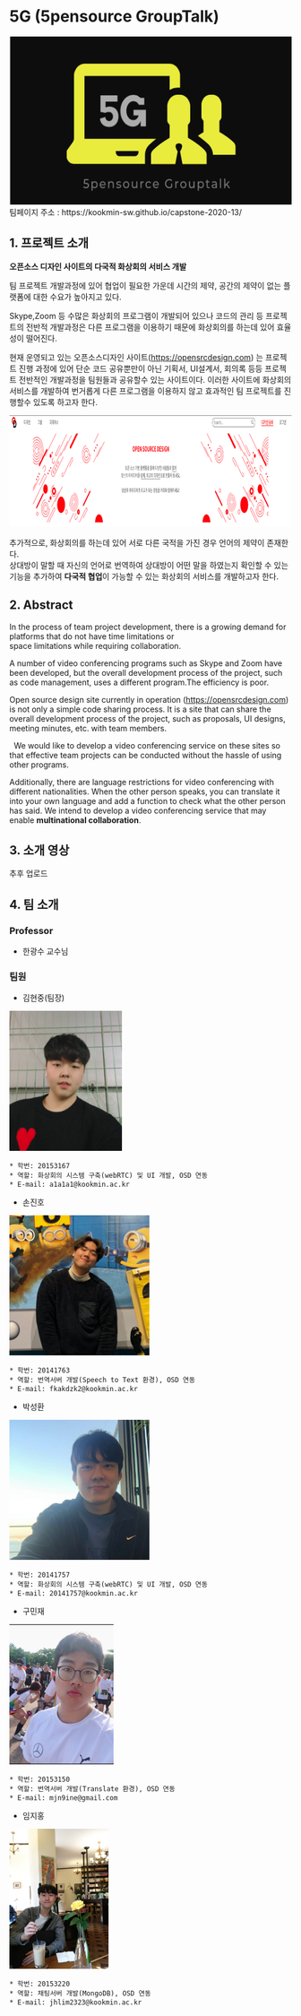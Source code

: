 # 5G (5pensource GroupTalk)
  <img height="300" width="600" src="./Image/5G.jpg">
  팀페이지 주소 : https://kookmin-sw.github.io/capstone-2020-13/
  
  
## 1. 프로젝트 소개 
**오픈소스 디자인 사이트의 다국적 화상회의 서비스 개발**


  팀 프로젝트 개발과정에 있어 협업이 필요한 가운데 시간의 제약, 공간의 제약이 없는 플랫폼에 대한 수요가 높아지고 있다.
  
  
  Skype,Zoom 등 수많은 화상회의 프로그램이 개발되어 있으나 코드의 관리 등 프로젝트의 전반적 개발과정은 다른 프로그램을 이용하기 때문에 화상회의를 하는데 있어
  효율성이 떨어진다.
  
  
  현재 운영되고 있는 오픈소스디자인 사이트(https://opensrcdesign.com)
  는 프로젝트 진행 과정에 있어 단순 코드 공유뿐만이 아닌
  기획서, UI설계서, 회의록 등등 프로젝트 전반적인 개발과정을 팀원들과 공유할수 있는 사이트이다.
  이러한 사이트에 화상회의 서비스를 개발하여 번거롭게 다른 프로그램을 이용하지 않고 효과적인 팀 프로젝트를 진행할수 있도록 하고자 한다.
  
  <img height="200" width="900" src="./Image/opensrc.jpg">

  추가적으로, 화상회의를 하는데 있어 서로 다른 국적을 가진 경우 언어의 제약이 존재한다.<br>
  상대방이 말할 때 자신의 언어로 번역하여 상대방이 어떤 말을 하였는지 확인할 수 있는 기능을 추가하여
  **다국적 협업**이 가능할 수 있는 화상회의 서비스를 개발하고자 한다.


## 2. Abstract
  In the process of team project development, there is a growing demand for platforms that do not have time limitations or         
  space limitations while requiring collaboration.
  
  A number of video conferencing programs such as Skype and Zoom have been developed, but the overall development process of the project, such as code management, uses a different program.The efficiency is poor.
  
  
   Open source design site currently in operation (https://opensrcdesign.com) is not only a simple code sharing process. It is a site that can share the overall development process of the project, such as proposals, UI designs, meeting minutes, etc. with team members.
   
   
  We would like to develop a video conferencing service on these sites so that effective team projects can be conducted without the hassle of using other programs.   
   
   Additionally, there are language restrictions for video conferencing with different nationalities. When the other person speaks, you can translate it into your own language and add a function to check what the other person has said. We intend to develop a video conferencing service that may enable **multinational collaboration**.
   
   




## 3. 소개 영상
  추후 업로드 


## 4. 팀 소개

### Professor
  - 한광수 교수님 

### 팀원


- 김현중(팀장)

<img src="./Image/hyunjoong.jpg" height=250></img>
 
 ```
 * 학번: 20153167
 * 역할: 화상회의 시스템 구축(webRTC) 및 UI 개발, OSD 연동
 * E-mail: a1a1a1@kookmin.ac.kr
 ```

- 손진호 
 
<img src="./Image/jinho.jpg" height=250></img>
 
  ```
 * 학번: 20141763 
 * 역할: 번역서버 개발(Speech to Text 환경), OSD 연동
 * E-mail: fkakdzk2@kookmin.ac.kr 
 ```

- 박성환 
 
<img src="./Image/sunghwan.jpg" height=250></img>
 
  ```
 * 학번: 20141757
 * 역할: 화상회의 시스템 구축(webRTC) 및 UI 개발, OSD 연동
 * E-mail: 20141757@kookmin.ac.kr
 ```

- 구민재  
 
<img src="./Image/minjae.jpg" height=250></img>
 
  ```
 * 학번: 20153150
 * 역할: 번역서버 개발(Translate 환경), OSD 연동  
 * E-mail: mjn9ine@gmail.com
 ```

 - 임지홍  
 
<img src="./Image/jihong.jpg" height=250></img>
 
  ```
 * 학번: 20153220 
 * 역할: 채팅서버 개발(MongoDB), OSD 연동  
 * E-mail: jhlim2323@kookmin.ac.kr 
 ```
 
 


